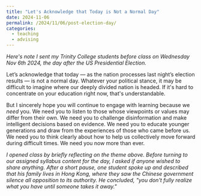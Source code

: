 ```yaml
---
title: "Let's Acknowledge that Today is Not a Normal Day"
date: 2024-11-06
permalink: /2024/11/06/post-election-day/
categories:
  - teaching
  - advising
---
```

*Here's note I sent my Trinity College students before class on Wednesday Nov 6th 2024, the day after the US Presidential Election.*

Let’s acknowledge that today — as the nation processes last night’s election results — is not a normal day. Whatever your political stance, it may be difficult to imagine where our deeply divided nation is headed. If it's hard to concentrate on your education right now, that's understandable.  

But I sincerely hope you will continue to engage with learning because we *need* you. We need you to listen to those whose viewpoints or values may differ from their own. We need you to challenge disinformation and make intelligent decisions based on evidence. We need you to educate younger generations and draw from the experiences of those who came before us. We need you to think clearly about how to help us collectively move forward during difficult times. We need you now more than ever.

*I opened class by briefly reflecting on the theme above. Before turning to our assigned syllabus content for the day, I asked if anyone wished to share anything. After a short pause, one student spoke up and described that his family lives in Hong Kong, where they saw the Chinese government silence all opposition to its authority. He concluded, "you don't fully realize what you have until someone takes it away."*

